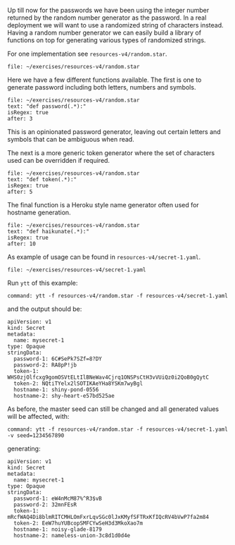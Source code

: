 Up till now for the passwords we have been using the integer number returned
by the random number generator as the password. In a real deployment we will
want to use a randomized string of characters instead. Having a random number
generator we can easily build a library of functions on top for generating
various types of randomized strings.

For one implementation see ``resources-v4/random.star``.

```editor:open-file
file: ~/exercises/resources-v4/random.star
```

Here we have a few different functions available. The first is one to generate
password including both letters, numbers and symbols.

```editor:select-matching-text
file: ~/exercises/resources-v4/random.star
text: "def password(.*):"
isRegex: true
after: 3
```

This is an opinionated password generator, leaving out certain letters and
symbols that can be ambiguous when read.

The next is a more generic token generator where the set of characters used
can be overridden if required.

```editor:select-matching-text
file: ~/exercises/resources-v4/random.star
text: "def token(.*):"
isRegex: true
after: 5
```

The final function is a Heroku style name generator often used for hostname
generation.

```editor:select-matching-text
file: ~/exercises/resources-v4/random.star
text: "def haikunate(.*):"
isRegex: true
after: 10
```

As example of usage can be found in ``resources-v4/secret-1.yaml``.

```editor:open-file
file: ~/exercises/resources-v4/secret-1.yaml
```

Run ``ytt`` of this example:

```terminal:execute
command: ytt -f resources-v4/random.star -f resources-v4/secret-1.yaml
```

and the output should be:

```
apiVersion: v1
kind: Secret
metadata:
  name: mysecret-1
type: Opaque
stringData:
  password-1: 6C#SePk7SZf=8?DY
  password-2: RA8pP!jb
  token-1: WHS0zjOlfcxg9gomOSVtELtIlBNeWav4Cjrq1ONSPsCtH3vVUiQz0i2QoB0gQytC
  token-2: NQtiTYelx2lSOTIKAeYHa8YSKm7wyBgl
  hostname-1: shiny-pond-0556
  hostname-2: shy-heart-e57bd525ae
```

As before, the master seed can still be changed and all generated values will
be affected, with:

```terminal:execute
command: ytt -f resources-v4/random.star -f resources-v4/secret-1.yaml -v seed=1234567890
```

generating:

```
apiVersion: v1
kind: Secret
metadata:
  name: mysecret-1
type: Opaque
stringData:
  password-1: eW4nMcM87%^R3$vB
  password-2: 32mnFEsR
  token-1: mRcfWAQ4Di8blmRITCMHLOmFxrLqvSGc0lJxKMyfSFTRxKfIQcRV4bVwP7fa2m84
  token-2: EeW7huYUBcopSMFCYwSeH3d3MkoXao7m
  hostname-1: noisy-glade-8179
  hostname-2: nameless-union-3c8d1d0d4e
  ```

